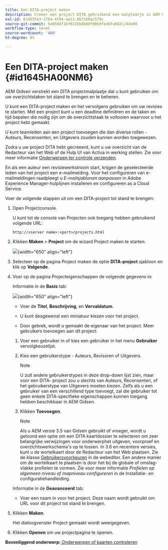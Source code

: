 ```yaml
---
title: Een DITA-project maken
description: Creeer een project DITA gebruikend een malplaatje in AEM Gidsen. Leer hoe u een DITA-project kunt gebruiken om de revisies te starten.
exl-id: 0cd83fe3-1764-4f04-ae11-0b71b6ac576c
source-git-commit: 5e0584f1bf0216b8b00f00b9fe46fa682c244e08
workflow-type: tm+mt
source-wordcount: '468'
ht-degree: 0%

---
```


# Een DITA-project maken {#id1645HA00NM6}

AEM Gidsen verstrekt een DITA projectmalplaatje dat u kunt gebruiken om uw overzichtstaken tot stand te brengen en te beheren.

U kunt een DITA-project maken en het vervolgens gebruiken om uw revisies te starten. Met een project kunt u een deadline definiëren en de taken en tijd bepalen die nodig zijn om de overzichtstaak te voltooien waarvoor u het project hebt gemaakt.

U kunt teamleden aan een project toevoegen die dan diverse rollen - Auteurs, Recensenten, en Uitgevers zouden kunnen worden toegewezen.

Zodra u uw project DITA hebt gecreeerd, kunt u uw overzicht van de Redacteur van het Web of de Hulp UI van Activa in werking stellen. Zie voor meer informatie [Onderwerpen ter controle verzenden](review-send-topics-for-review.md#).

En als een auteur een revisiewerkstroom start, krijgen de geselecteerde leden van het project een e-mailmelding. Voor het configureren van e-mailmeldingen raadpleegt u *E-mailsjablonen aanpassen* in Adobe Experience Manager-hulplijnen installeren en configureren as a Cloud Service.

Voer de volgende stappen uit om een DITA-project tot stand te brengen:

1. Open Projectconsole.

   U kunt tot de console van Projecten ook toegang hebben gebruikend volgende URL:

   ```http
   http://<server name>:<port>/projects.html
   ```

1. Klikken **Maken** \> **Project** om de wizard Project maken te starten.

   ![](images/project-console-63.png){width="650" align="left"}

1. Selecteer op de pagina Project maken de optie **DITA-project** sjabloon en klik op **Volgende**.

1. Voer op de pagina Projecteigenschappen de volgende gegevens in:

   Informatie in de **Basis** tab:

   ![](images/create-project.png){width="650" align="left"}

   - Voer de **Titel**, **Beschrijving**, en **Vervaldatum**.

   - U kunt desgewenst een miniatuur kiezen voor het project.

   - Door gebrek, wordt u gemaakt de eigenaar van het project. Meer gebruikers toevoegen aan dit project:

   1. Voer een gebruiker in of kies een gebruiker in het menu **Gebruiker** vervolgkeuzelijst.

   1. Kies een gebruikerstype - Auteurs, Revisoren of Uitgevers.

      >[!NOTE]
      >
      >U zult andere gebruikerstypes in deze drop-down lijst zien, maar voor een DITA- project zou u slechts van Auteurs, Recensenten, of het gebruikerstype van Uitgevers moeten kiezen. Zelfs als u een gebruiker van een verschillend type toevoegt, zal die gebruiker tot geen enkele DITA-specifieke eigenschappen kunnen toegang hebben beschikbaar in AEM Gidsen.

   1. Klikken **Toevoegen**.

      >[!NOTE]
      >
      >Als u AEM versie 3.5 van Gidsen gebruikt of vroeger, wordt u getoond een optie om een DITA kaartdossier te selecteren om zeer belangrijke verwijzingen voor onderwerphet uitgeven, voorproef en overzichtswerkschema&#39;s op te lossen. In 3.6 en recentere versies, kunt u de wortelkaart door de Redacteur van het Web plaatsen. Zie de klasse [Gebruikersvoorkeuren](web-editor-features.md#id2087G0P40SB) in de webeditor. Een andere manier om de wortelkaart te plaatsen is door het bij de globale of omslag-vlakke profielen te vormen. Zie voor meer informatie *Profielen op algemeen niveau of mapniveau configureren* in de Installatie- en configuratiehandleiding.

   Informatie in de **Geavanceerd** tab:

   - Voer een naam in voor het project. Deze naam wordt gebruikt om URL voor dit project tot stand te brengen.

1. Klikken **Maken**.

   Het dialoogvenster Project gemaakt wordt weergegeven.

1. Klikken **Openen** om uw projectpagina te openen.


**Bovenliggend onderwerp:**[ Onderwerpen of kaarten controleren](review.md)

